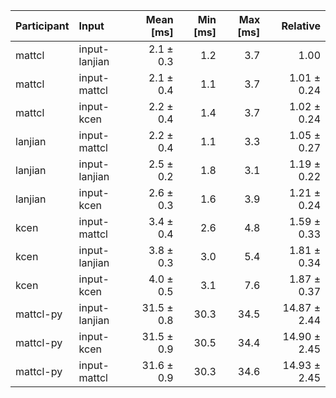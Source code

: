 | Participant | Input | Mean [ms] | Min [ms] | Max [ms] | Relative |
|:---|:---|---:|---:|---:|---:|
| mattcl | input-lanjian | 2.1 ± 0.3 | 1.2 | 3.7 | 1.00 |
| mattcl | input-mattcl | 2.1 ± 0.4 | 1.1 | 3.7 | 1.01 ± 0.24 |
| mattcl | input-kcen | 2.2 ± 0.4 | 1.4 | 3.7 | 1.02 ± 0.24 |
| lanjian | input-mattcl | 2.2 ± 0.4 | 1.1 | 3.3 | 1.05 ± 0.27 |
| lanjian | input-lanjian | 2.5 ± 0.2 | 1.8 | 3.1 | 1.19 ± 0.22 |
| lanjian | input-kcen | 2.6 ± 0.3 | 1.6 | 3.9 | 1.21 ± 0.24 |
| kcen | input-mattcl | 3.4 ± 0.4 | 2.6 | 4.8 | 1.59 ± 0.33 |
| kcen | input-lanjian | 3.8 ± 0.3 | 3.0 | 5.4 | 1.81 ± 0.34 |
| kcen | input-kcen | 4.0 ± 0.5 | 3.1 | 7.6 | 1.87 ± 0.37 |
| mattcl-py | input-lanjian | 31.5 ± 0.8 | 30.3 | 34.5 | 14.87 ± 2.44 |
| mattcl-py | input-kcen | 31.5 ± 0.9 | 30.5 | 34.4 | 14.90 ± 2.45 |
| mattcl-py | input-mattcl | 31.6 ± 0.9 | 30.3 | 34.6 | 14.93 ± 2.45 |
